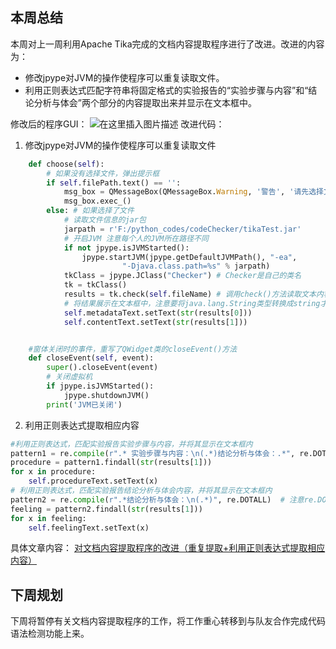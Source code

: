 ﻿## 本周总结
本周对上一周利用Apache Tika完成的文档内容提取程序进行了改进。改进的内容为：

 - 修改jpype对JVM的操作使程序可以重复读取文件。
 - 利用正则表达式匹配字符串将固定格式的实验报告的“实验步骤与内容”和“结论分析与体会”两个部分的内容提取出来并显示在文本框中。

修改后的程序GUI：
![在这里插入图片描述](https://img-blog.csdnimg.cn/20210326184309878.png?x-oss-process=image/watermark,type_ZmFuZ3poZW5naGVpdGk,shadow_10,text_aHR0cHM6Ly9ibG9nLmNzZG4ubmV0L2phczBueHk=,size_16,color_FFFFFF,t_70)
改进代码：

 1. 修改jpype对JVM的操作使程序可以重复读取文件
	
```python
    def choose(self):
        # 如果没有选择文件，弹出提示框
        if self.filePath.text() == '':
            msg_box = QMessageBox(QMessageBox.Warning, '警告', '请先选择文件！')
            msg_box.exec_()
        else: # 如果选择了文件
            # 读取文件信息的jar包
            jarpath = r'F:/python_codes/codeChecker/tikaTest.jar'
            # 开启JVM 注意每个人的JVM所在路径不同
            if not jpype.isJVMStarted():
                jpype.startJVM(jpype.getDefaultJVMPath(), "-ea",
                         "-Djava.class.path=%s" % jarpath)
            tkClass = jpype.JClass("Checker") # Checker是自己的类名
            tk = tkClass()
            results = tk.check(self.fileName) # 调用check()方法读取文本内容，返回值为java.lang.String数组
            # 将结果展示在文本框中，注意要将java.lang.String类型转换成string才能显示，否则程序会崩溃
            self.metadataText.setText(str(results[0]))
            self.contentText.setText(str(results[1]))


    #窗体关闭时的事件，重写了QWidget类的closeEvent()方法
    def closeEvent(self, event):
        super().closeEvent(event)
        # 关闭虚拟机
        if jpype.isJVMStarted():
            jpype.shutdownJVM()
        print('JVM已关闭')
```
2. 利用正则表达式提取相应内容
```python
#利用正则表达式，匹配实验报告实验步骤与内容，并将其显示在文本框内
pattern1 = re.compile(r".* 实验步骤与内容：\n(.*)结论分析与体会：.*", re.DOTALL) # 注意re.DOTALL
procedure = pattern1.findall(str(results[1]))
for x in procedure:
	self.procedureText.setText(x)
# 利用正则表达式，匹配实验报告结论分析与体会内容，并将其显示在文本框内
pattern2 = re.compile(r".*结论分析与体会：\n(.*)", re.DOTALL)  # 注意re.DOTALL
feeling = pattern2.findall(str(results[1]))
for x in feeling:
	self.feelingText.setText(x)

```
具体文章内容：
[对文档内容提取程序的改进（重复提取+利用正则表达式提取相应内容）](https://blog.csdn.net/jas0nxy/article/details/115146365)

## 下周规划
下周将暂停有关文档内容提取程序的工作，将工作重心转移到与队友合作完成代码语法检测功能上来。
